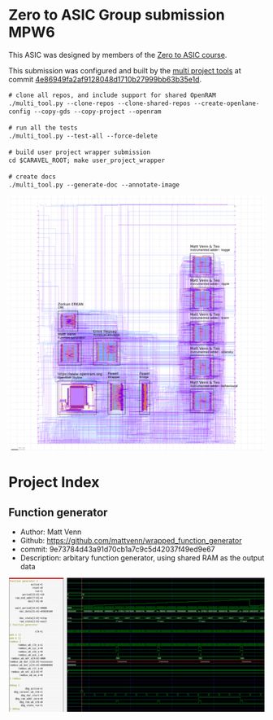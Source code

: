 # Zero to ASIC Group submission MPW6

This ASIC was designed by members of the [Zero to ASIC course](https://zerotoasiccourse.com).

This submission was configured and built by the [multi project tools](https://github.com/mattvenn/multi_project_tools) at commit [4e86949fa2af9128048d1710b27999bb63b35e1d](https://github.com/mattvenn/multi_project_tools/commit/4e86949fa2af9128048d1710b27999bb63b35e1d).

    # clone all repos, and include support for shared OpenRAM
    ./multi_tool.py --clone-repos --clone-shared-repos --create-openlane-config --copy-gds --copy-project --openram

    # run all the tests
    ./multi_tool.py --test-all --force-delete

    # build user project wrapper submission
    cd $CARAVEL_ROOT; make user_project_wrapper

    # create docs
    ./multi_tool.py --generate-doc --annotate-image

![multi macro](pics/multi_macro_annotated.png)

# Project Index

## Function generator

* Author: Matt Venn
* Github: https://github.com/mattvenn/wrapped_function_generator
* commit: 9e73784d43a91d70cb1a7c9c5d42037f49ed9e67
* Description: arbitary function generator, using shared RAM as the output data

![Function generator](pics/function_generator.png)

